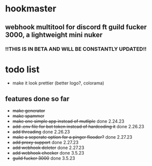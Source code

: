 # hookmaster
## webhook multitool for discord ft guild fucker 3000, a lightweight mini nuker
### !!THIS IS IN BETA AND WILL BE CONSTANTLY UPDATED!!
# todo list
* make it look prettier (better logo?, colorama)
## features done so far
* ~~make generator~~  
* ~~make spammer~~
* ~~make one simple app instead of mutliple~~ done 2.24.23  
* ~~add .env file for bot token instead of hardcoding it~~ done 2.26.23  
* ~~add threading~~ done 2.26.23  
* ~~make a seperate option for a pinger flooder?~~ done 2.27.23  
* ~~add proxy support~~ done 2.27.23  
* ~~add webhook deleter~~ done 2.27.23  
* ~~add webhook checker~~ done 3.5.23  
* ~~guild fucker 3000~~ done 3.5.23
